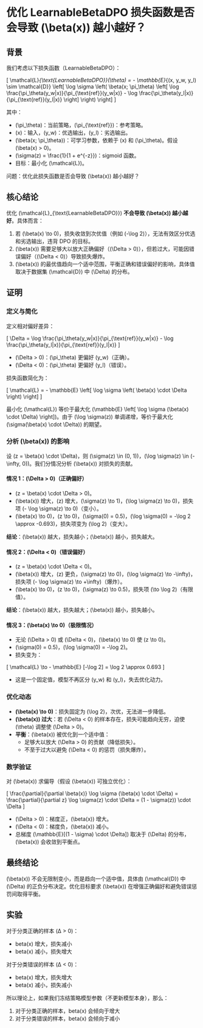 # 优化 LearnableBetaDPO 损失函数是否会导致 \(\beta(x)\) 越小越好？

## 背景
我们考虑以下损失函数（LearnableBetaDPO）：

\[
\mathcal{L}_{\text{LearnableBetaDPO}}(\theta) = - \mathbb{E}_{(x, y_w, y_l) \sim \mathcal{D}} \left[ \log \sigma \left( \beta(x; \pi_\theta) \left[ \log \frac{\pi_\theta(y_w|x)}{\pi_{\text{ref}}(y_w|x)} - \log \frac{\pi_\theta(y_l|x)}{\pi_{\text{ref}}(y_l|x)} \right] \right) \right]
\]

其中：
- \(\pi_\theta\)：当前策略，\(\pi_{\text{ref}}\)：参考策略。
- \(x\)：输入，\(y_w\)：优选输出，\(y_l\)：劣选输出。
- \(\beta(x; \pi_\theta)\)：可学习参数，依赖于 \(x\) 和 \(\pi_\theta\)。假设 \(\beta(x) > 0\)。 
- \(\sigma(z) = \frac{1}{1 + e^{-z}}\)：sigmoid 函数。
- 目标：最小化 \(\mathcal{L}\)。 

问题：优化此损失函数是否会导致 \(\beta(x)\) 越小越好？

## 核心结论
优化 \(\mathcal{L}_{\text{LearnableBetaDPO}}\) **不会导致 \(\beta(x)\) 越小越好**。具体而言：
1. 若 \(\beta(x) \to 0\)，损失收敛到次优值（例如 \(-\log 2\)），无法有效区分优选和劣选输出，违背 DPO 的目标。
2. \(\beta(x)\) 需要足够大以放大正确偏好（\(\Delta > 0\)），但若过大，可能因错误偏好（\(\Delta < 0\)）导致损失爆炸。
3. \(\beta(x)\) 的最优值趋向一个适中范围，平衡正确和错误偏好的影响，具体值取决于数据集 \(\mathcal{D}\) 中 \(\Delta\) 的分布。

## 证明

### 定义与简化
定义相对偏好差异：

\[
\Delta = \log \frac{\pi_\theta(y_w|x)}{\pi_{\text{ref}}(y_w|x)} - \log \frac{\pi_\theta(y_l|x)}{\pi_{\text{ref}}(y_l|x)}
\]

- \(\Delta > 0\)：\(\pi_\theta\) 更偏好 \(y_w\)（正确）。
- \(\Delta < 0\)：\(\pi_\theta\) 更偏好 \(y_l\)（错误）。

损失函数简化为：

\[
\mathcal{L} = - \mathbb{E} \left[ \log \sigma \left( \beta(x) \cdot \Delta \right) \right]
\]

最小化 \(\mathcal{L}\) 等价于最大化 \(\mathbb{E} \left[ \log \sigma (\beta(x) \cdot \Delta) \right]\)。由于 \(\log \sigma(z)\) 单调递增，等价于最大化 \(\sigma(\beta(x) \cdot \Delta)\) 的期望。

### 分析 \(\beta(x)\) 的影响
设 \(z = \beta(x) \cdot \Delta\)，则 \(\sigma(z) \in (0, 1)\)，\(\log \sigma(z) \in (-\infty, 0)\)。我们分情况分析 \(\beta(x)\) 对损失的贡献。

#### 情况 1：\(\Delta > 0\)（正确偏好）
- \(z = \beta(x) \cdot \Delta > 0\)。
- \(\beta(x)\) 增大，\(z\) 增大，\(\sigma(z) \to 1\)，\(\log \sigma(z) \to 0\)，损失项 \(- \log \sigma(z) \to 0\)（变小）。
- \(\beta(x) \to 0\)，\(z \to 0\)，\(\sigma(0) = 0.5\)，\(\log \sigma(0) = -\log 2 \approx -0.693\)，损失项变为 \(\log 2\)（变大）。

**结论**：\(\beta(x)\) 越大，损失越小；\(\beta(x)\) 越小，损失越大。

#### 情况 2：\(\Delta < 0\)（错误偏好）
- \(z = \beta(x) \cdot \Delta < 0\)。
- \(\beta(x)\) 增大，\(z\) 更负，\(\sigma(z) \to 0\)，\(\log \sigma(z) \to -\infty\)，损失项 \(- \log \sigma(z) \to +\infty\)（爆炸）。
- \(\beta(x) \to 0\)，\(z \to 0\)，\(\sigma(z) \to 0.5\)，损失项 \(\to \log 2\)（有限值）。

**结论**：\(\beta(x)\) 越大，损失越大；\(\beta(x)\) 越小，损失越小。

#### 情况 3：\(\beta(x) \to 0\)（极限情况）
- 无论 \(\Delta > 0\) 或 \(\Delta < 0\)，\(\beta(x) \to 0\) 使 \(z \to 0\)。 
- \(\sigma(0) = 0.5\)，\(\log \sigma(0) = -\log 2\)。 
- 损失变为：

\[
\mathcal{L} \to - \mathbb{E} [-\log 2] = \log 2 \approx 0.693
\]

- 这是一个固定值，模型不再区分 \(y_w\) 和 \(y_l\)，失去优化动力。

### 优化动态
- **\(\beta(x) \to 0\)**：损失固定为 \(\log 2\)，次优，无法进一步降低。
- **\(\beta(x)\) 过大**：若 \(\Delta < 0\) 的样本存在，损失可能趋向无穷，迫使 \(\theta\) 调整使 \(\Delta > 0\)。 
- **平衡**：\(\beta(x)\) 被优化到一个适中值：
  - 足够大以放大 \(\Delta > 0\) 的贡献（降低损失）。
  - 不至于过大以避免 \(\Delta < 0\) 的惩罚（损失爆炸）。

### 数学验证
对 \(\beta(x)\) 求偏导（假设 \(\beta(x)\) 可独立优化）：

\[
\frac{\partial}{\partial \beta(x)} \log \sigma (\beta(x) \cdot \Delta) = \frac{\partial}{\partial z} \log \sigma(z) \cdot \Delta = (1 - \sigma(z)) \cdot \Delta
\]

- \(\Delta > 0\)：梯度正，\(\beta(x)\) 增大。
- \(\Delta < 0\)：梯度负，\(\beta(x)\) 减小。
- 总梯度 \(\mathbb{E}[(1 - \sigma) \cdot \Delta]\) 取决于 \(\Delta\) 的分布，\(\beta(x)\) 会收敛到平衡点。

## 最终结论
\(\beta(x)\) 不会无限制变小，而是趋向一个适中值，具体由 \(\mathcal{D}\) 中 \(\Delta\) 的正负分布决定。优化目标要求 \(\beta(x)\) 在增强正确偏好和避免错误惩罚间取得平衡。




## 实验

对于分类正确的样本 (Δ > 0)：
- beta(x) 增大，损失减小
- beta(x) 减小，损失增大

对于分类错误的样本 (Δ < 0)：
- beta(x) 增大，损失增大
- beta(x) 减小，损失减小

所以理论上，如果我们冻结策略模型参数（不更新模型本身），那么：
1. 对于分类正确的样本，beta(x) 会倾向于增大
2. 对于分类错误的样本，beta(x) 会倾向于减小